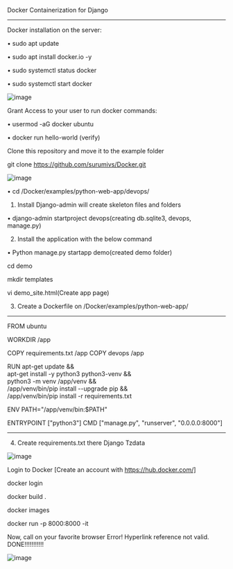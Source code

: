 Docker Containerization for Django
******

Docker installation on the server:

•	sudo apt update

•	sudo apt install docker.io -y

•	sudo systemctl status docker

•	sudo systemctl start docker


![image](https://github.com/surumivs/Docker/assets/170710844/1cff2ab4-d098-40f8-b6f3-08d35c0306bc)

Grant Access to your user to run docker commands:

• usermod -aG docker ubuntu

• docker run hello-world (verify)

Clone this repository and move it to the example folder

git clone https://github.com/surumivs/Docker.git

 ![image](https://github.com/surumivs/Docker/assets/170710844/e7a9a36f-f93e-490f-8807-5a5c55cf900f)

• cd /Docker/examples/python-web-app/devops/

1.	Install Django-admin will create skeleton files and folders
   
• django-admin startproject devops(creating db.sqlite3, devops, manage.py)

2.	Install the application with the below command

• Python manage.py startapp demo(created demo folder)

cd demo

mkdir templates

vi demo_site.html(Create app page)

3.	Create a Dockerfile on /Docker/examples/python-web-app/
   
***
FROM ubuntu

WORKDIR /app

COPY requirements.txt /app
COPY devops /app

RUN apt-get update && \
    apt-get install -y python3 python3-venv && \
    python3 -m venv /app/venv && \
    /app/venv/bin/pip install --upgrade pip && \
    /app/venv/bin/pip install -r requirements.txt

ENV PATH="/app/venv/bin:$PATH"

ENTRYPOINT ["python3"]
CMD ["manage.py", "runserver", "0.0.0.0:8000"]
***

4.	Create requirements.txt there
Django
Tzdata

![image](https://github.com/surumivs/Docker/assets/170710844/8755905c-8162-47f6-ab03-de056b757c16)

 
Login to Docker [Create an account with https://hub.docker.com/]

docker login

docker build .

docker images

docker run -p 8000:8000 -it <image-id>


Now, call on your favorite browser Error! Hyperlink reference not valid.
DONE!!!!!!!!!!!
 
![image](https://github.com/surumivs/Docker/assets/170710844/5d9767ba-373c-4d05-a108-b31a5435f3a6)

